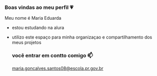 ### Boas vindas ao meu perfil 💗

Meu nome é Maria Eduarda

- estou estudando na alura
- utilizo este espaço para minha organizaçao e compartilhamento dos meus projetos

  ### você entrar em contto comigo 📫
  maria.goncalves.santos08@escola.pr.gov.br 
